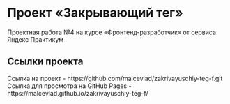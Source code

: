 <h1>Проект «Закрывающий тег»</h1>
Проектная работа №4 на курсе «Фронтенд-разработчик» от сервиса Яндекс Практикум

<h2>Ссылки проекта</h2>
Ссылка на проект - https://github.com/malcevlad/zakrivayuschiy-teg-f.git <br>
Ссылка для просмотра на GitHub Pages - https://malcevlad.github.io/zakrivayuschiy-teg-f/
